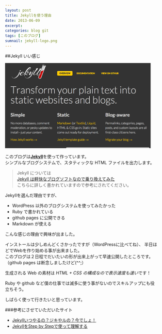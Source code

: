 ```yaml
---
layout: post
title: Jekyllを使う理由
date: 2013-06-09
excerpt: 
categories: blog git
tags: [このブログ]
sumnail: jekyll-logo.png
---
```

##Jekyll いい感じ

<p class="img_position"><img src="/assets/images/jekyll-site.png" alt="jekyll-site" width="480" /></p>

このブログは[**Jekyll**](http://jekyllrb.com)を使って作っています。  
シンプルなブログシステムで、スタティックな HTML ファイルを出力します。

>Jekyll については  
>[Jekyll は軽快なブログソフトなので乗り換えてみた](http://d.hatena.ne.jp/yuum3/20120620/1340180894)  
>こちらに詳しく書かれていますので参考にされてください。  

Jekyllを選んだ理由ですが、

+ WordPress 以外のブログシステムを使ってみたかった
+ Ruby で書かれている
+ github pages に公開できる
+ Markdown が使える

こんな感じの理由で興味が出ました。

インストールは少しめんどくさかったですが（WordPressに比べてね）、
半日ほどでWebを作り始める事が出来ました。  
このブログは２日程でだいたいの形が出来上がって早速公開したところです。  
（github pages は断念しましたけど(^^;）

生成される Web の素材は <em>HTML + CSS の構成なので表示速度も速い</em>です！

Ruby や github など僕の仕事では滅多に使う事がないのでスキルアップにも役立ちそう。

しばらく使って行きたいと思っています。

###参考にさせていただいたサイト
- [Jekyllいつやるの？ジキやルの？今でしょ！](http://melborne.github.io/2013/05/20/now-the-time-to-start-jekyll/)  
- [JekyllをStep by Stepで使って理解する](http://qiita.com/items/38c0300cbbaf8d2f2370)  